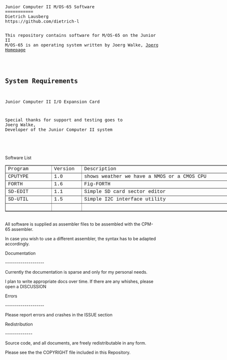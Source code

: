 <html>
  <head>
    <meta http-equiv="content-type" content="text/html; charset=windows-1252">
    <link rel="alternate stylesheet" type="text/css" href="resource://gre-resources/plaintext.css">
  </head>
  <body>
    <pre>Junior Computer II M/OS-65 Software
===========
Dietrich Lausberg <lausbergd@gmail.com>
https://github.com/dietrich-l

This repository contains software for M/OS-65 on the Junior Computer II <br>M/OS-65 is an operating system written by Joerg Walke, [Joergs Homepage](https://old-computer-tech.net/junior-computer/)

<br>System Requirements
--------------------------

Junior Computer II
I/O Expansion Card

Special thanks for support and testing goes to <br>Joerg Walke, Developer of the Junior Computer II system

<br>
</pre><a title="Software List" a=""> Software List
      <table style="width: 809px;" border="1">
        <tbody>
          <tr>
            <td style="width: 140.383px;"><span style="font-family: Courier New,Courier,monospace;">Program<br>
              </span></td>
            <td style="margin-left: 90px; width: 83.65px;"><span style="font-family: Courier New,Courier,monospace;">Version<br>
              </span></td>
            <td style="width: 575px; margin-left: -100px;"><span style="font-family: Courier New,Courier,monospace;">Description<br>
              </span></td>
          </tr>
          <tr>
            <td><span style="font-family: Courier New,Courier,monospace;">CPUTYPE<br>
              </span></td>
            <td><span style="font-family: Courier New,Courier,monospace;">1.0<br>
              </span></td>
            <td><span style="font-family: Courier New,Courier,monospace;">shows
                weather we have a NMOS or a CMOS CPU<br>
              </span></td>
          </tr>
          <tr>
            <td><span style="font-family: Courier New,Courier,monospace;">FORTH<br>
              </span></td>
            <td><span style="font-family: Courier New,Courier,monospace;">1.6<br>
              </span></td>
            <td><span style="font-family: Courier New,Courier,monospace;">Fig-FORTH
                <br>
              </span></td>
          </tr>
          <tr>
            <td><span style="font-family: Courier New,Courier,monospace;">SD-EDIT<br>
              </span></td>
            <td><span style="font-family: Courier New,Courier,monospace;">1.1<br>
              </span></td>
            <td><span style="font-family: Courier New,Courier,monospace;">Simple
                SD card sector editor<br>
              </span></td>
          </tr>
                    <tr>
            <td><span style="font-family: Courier New,Courier,monospace;">SD-UTIL<br>
              </span></td>
            <td><span style="font-family: Courier New,Courier,monospace;"> 1.5<br>
              </span></td>
            <td><span style="font-family: Courier New,Courier,monospace;">Simple I2C interface utility <br>
              </span></td>
          </tr>
          <tr>
            <td><span style="font-family: Courier New,Courier,monospace;">  <br>
              </span></td>
            <td><span style="font-family: Courier New,Courier,monospace;">  <br>
              </span></td>
            <td><span style="font-family: Courier New,Courier,monospace;"> 
                 <br>
              </span></td>
          </tr>
                   </tr>
        </tbody>
      </table>
      &nbsp; <br>
      All software is supplied as assembler files to be assembled with the
      CPM-65 assembler. <br>
    </a>
    <p><a title="Software List" a=""> In case you wish to use a different
        assembler, the syntax has to be adapted accordingly. <br>
      </a></p>
    <p><a title="Software List" a=""> Documentation <br>
      </a></p>
    <p><a title="Software List" a="">-------------------- <br>
      </a></p>
    <p><a title="Software List" a="">Currently the documentation is
        sparse and only for my personal needs. </a></p>
    <p><a title="Software List" a=""> I plan to write appropriate docs over
        time. If there are any whishes, please open a DISCUSSION <br>
      </a></p>
    <p><a title="Software List" a=""> Errors</a></p>
    <p><a title="Software List" a=""> -------------------- <br>
      </a></p>
    <p><a title="Software List" a="">Please report errors and crashes in the ISSUE section <br>
      </a></p>
    <p><a title="Software List" a=""> Redistribution <br>
      </a></p>
    <p><a title="Software List" a="">-------------- <br>
      </a></p>
    <p><a title="Software List" a=""> Source code, and all documents, are freely
        redistributable in any form. <br>
      </a></p>
    <p><a title="Software List" a="">Please see the the COPYRIGHT file included
        in this Repository. </a> </p>
  </body>
</html>
